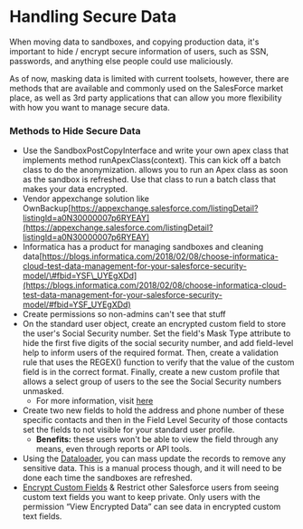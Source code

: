 # Handling Secure Data

When moving data to sandboxes, and copying production data, it's important to hide / encrypt secure information of users, such as SSN, passwords, and anything else people could use maliciously.

As of now, masking data is limited with current toolsets, however, there are methods that are available and commonly used on the SalesForce market place, as well as 3rd party applications that can allow you more flexibility with how you want to manage secure data.

### Methods to Hide Secure Data

* Use the SandboxPostCopyInterface and write your own apex class that implements method runApexClass\(context\). This can kick off a batch class to do the anonymization. allows you to run an Apex class as soon as the sandbox is refreshed. Use that class to run a batch class that makes your data encrypted.
* Vendor appexchange solution like OwnBackup[https://appexchange.salesforce.com/listingDetail?listingId=a0N30000007p6RYEAY](https://appexchange.salesforce.com/listingDetail?listingId=a0N30000007p6RYEAY)
* Informatica has a product for managing sandboxes and cleaning data[https://blogs.informatica.com/2018/02/08/choose-informatica-cloud-test-data-management-for-your-salesforce-security-model/\#fbid=YSF\_UYEgXDd](https://blogs.informatica.com/2018/02/08/choose-informatica-cloud-test-data-management-for-your-salesforce-security-model/#fbid=YSF_UYEgXDd)
* Create permissions so non-admins can't see that stuff
* On the standard user object, create an encrypted custom field to store the user's Social Security number. Set the field's Mask Type attribute to hide the first five digits of the social security number, and add field-level help to inform users of the required format. Then, create a validation rule that uses the REGEX\(\) function to verify that the value of the custom field is in the correct format. Finally, create a new custom profile that allows a select group of users to the see the Social Security numbers unmasked.
  * For more information, visit [here](https://developer.secure.force.com/cookbook/recipe/storing-and-displaying-confidential-information)
* Create two new fields to hold the address and phone number of these specific contacts and then in the Field Level Security of those contacts set the fields to not visible for your standard user profile.
  * **Benefits:** these users won't be able to view the field through any means, even through reports or API tools.
* Using the [Dataloader](https://dataloader.io/), you can mass update the records to remove any sensitive data. This is a manual process though, and it will need to be done each time the sandboxes are refreshed.
* [Encrypt Custom Fields](https://help.salesforce.com/articleView?id=fields_about_encrypted_fields.htm&type=5) & Restrict other Salesforce users from seeing custom text fields you want to keep private. Only users with the permission “View Encrypted Data” can see data in encrypted custom text fields.

